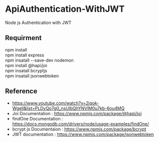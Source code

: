 # ApiAuthentication-WithJWT
Node js Authentication with JWT

## Requirment
npm install  
npm install express  
npm insatall --save-dev nodemon  
npm install @hapi/joi   
npm insatall bcryptjs  
npm insatall jsonwebtoken

## Reference
- https://www.youtube.com/watch?v=2jqok-WgelI&list=PLDyQo7g0_nsUIbQhYNVlM0u7kb-6ou4MQ
- Joi Documentation      : https://www.npmjs.com/package/@hapi/joi
- findOne Documentation  : https://docs.mongodb.com/drivers/node/usage-examples/findOne/
- bcrypt js Documentaion : https://www.npmjs.com/package/bcrypt
- JWT documentation      : https://www.npmjs.com/package/jsonwebtoken